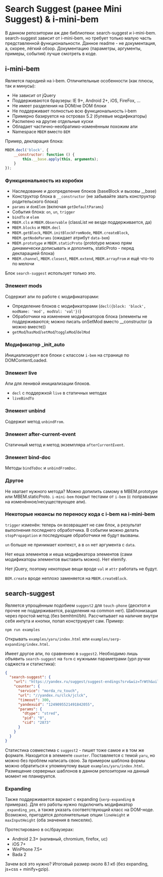 # Search Suggest (ранее Mini Suggest) & i-mini-bem #

В данном репозитории аж две библиотеки: search-suggest и i-mini-bem. search-suggest зависит от i-mini-bem, но требует только малую часть представленной функциональности.
Данное readme - не документация, а, скорее, лёгкий обзор. Документацию (параметры, аргументы, примеры, события) лучше смотреть в коде.

## i-mini-bem ##
Является пародией на i-bem. Отличительные особенности (как плюсы, так и минусы):

* Не зависит от jQuery
* Поддерживаются браузеры: IE 9+, Android 2+, iOS, FireFox,  ...
* Не имеет разделения на DOM/не DOM блоки
* Не поддерживает полностью всю функциональность i-bem
* Примерно базируется на островах 5.2 (булевые модификаторы)
* Распилено на другие отдельные куски
* Обладает частично-необратимо-изменённым похожим апи
* Namespace `MBEM` вместо `BEM`

Пример, декларация блока:
```javascript
MBEM.decl('block', {
    __constructor: function () {
        this.__base.apply(this, arguments);
    }
});
```

### Функциональность из коробки ###

* Наследование и доопределение блоков (baseBlock и вызовы __base)
* Конструктор блока в `__constructor` (не забывайте звать конструктор родительского блока)
* `params` и `domElem` (включая `getDefaultParams`)
* События блока: `on`, `un`, `trigger`
* `bindTo` и `elem`
* `MBEM.cls` и `MBEM.Observable` (classList не везде поддерживается, да)
* `MBEM.blocks` и `MBEM.decl`
* `MBEM.getBlock`, `MBEM.initBlockFromNode`, `MBEM.createBlock`, `MBEM.getNodeParams` (ожидает атрибут `data-bem`)
* `MBEM.prototype` и `MBEM.staticProto` (prototype можно прям динамически дописывать и дополнять, staticProto - перед декларацией блока)
* `MBEM.channel`, `MBEM.closest`, `MBEM.extend`, `MBEM.arrayFrom` и ещё что-то по мелочи

Блок `search-suggest` использует только это.

### Элемент mods ###

Содержит апи по работе с модификаторами:

* Определение блоков с модификаторами (`decl({block: 'block', modName: 'mod', modVal: 'val'})`)
* Обработчики на изменение модификаторов блока (элементы не поддерживаются; можно писать onSetMod вместо __constructor (а можно вместе))
* `getMod`/`hasMod`/`setMod`/`toggleMod`/`delMod`

### Модификатор _init_auto ###

Инициализирует все блоки с классом `i-bem` на странице по DOMContentLoaded.

### Элемент live ###

Апи для ленивой инициализации блоков.

* `decl` с поддержкой `live` в статичных методах
* `liveBindTo`

### Элемент unbind ###

Содержит метод `unbindFrom`.

### Элемент after-current-event ###

Статичный метод и метод экземпляра `afterCurrentEvent`.

### Элемент bind-doc ###

Методы `bindToDoc` и `unbindFromDoc`.

### Другое ###

Не хватает нужного метода? Можно допилить самому в MBEM.prototype или MBEM.staticProto.
`i-mini-bem` покрыт тестами от `i-bem` (с поправками на изменённое/несуществующее апи).

### Некоторые нюансы по переносу кода с i-bem на i-mini-bem ###

`trigger` изменён: теперь он возвращает не сам блок, а результат выполнения последнего обработчика. В событии можно делать `stopPropagation` и последующие обработчики не будут вызваны.

`un` больше не принимает контекст, а в `on` нет аргумента с `data`.

Нет кеша элементов и кеша модификатора элементов (сами модификаторы элементов выставить можно). Нет elemify.

Нет jQuery, поэтому некоторые вещи вроде `val` и `attr` работать не будут.

`BEM.create` вроде неплохо заменяется на `MBEM.createBlock`.

## search-suggest ##

Является упрощённым подобием `suggest2` для `touch-phone` (десктоп и прочее не поддерживается, разделения на common нет). Шаблонизация через простой метод (без bemhtml/bh).
Рассчитывает на наличие внутри себя инпута и кнопки, попап конструирует сам. Пример:

```
npm run examples
```

Открывать `examples/yaru/index.html` или `examples/serp-expanding/index.html`.

Имеет другое апи, по сравнению в `suggest2`. Необходимо лишь объявить `search-suggest` на `form` с нужными параметрами (урл ручки саджеста и статистика):
```json
{
  "search-suggest": {
    "url": "https://yandex.ru/suggest/suggest-endings?srv&wiz=TrWth&uil=ru&fact=1&v=4&icon=1&mob=1&tpah=1&sn=7&full_text_count=5&bemjson=0&yu=1249095521491842055",
    "counter": {
      "service": "morda_ru_touch",
      "url": "//yandex.ru/clck/jclck",
      "timeout": 300,
      "yandexuid": "1249095521491842055",
      "params": {
        "dtype": "stred",
        "pid": "0",
        "cid": "2873"
      }
    }
  }
}
```
Статистика совместима с `suggest2` - пишет тоже самое и в том же формате. Находится в элементе `counter`.
Поставляется с темой `yaru`, но можно без проблем написать свою. За примером шаблона формы можно обратиться к упомянутому выше `examples/yaru/index.html`. Размещение серверных шаблонов в данном репозитории на данный момент не планируется.

### Expanding ###
Также поддерживается вариант с expanding (`serp-expanding` в примерах). Для его работы нужно подключить модификатор `_expanding_yes`, а также указать соответствующий класс на DOM-ноде. Возможно, пригодятся дополнительные опции `lineHeight` и `maxInputHeight` (оба значения в пикселях).

Протестировано в ос/браузерах:

* Android 2.3+ (нативный, chromium, firefox, uc)
* iOS 7+
* WinPhone 7.5+
* Bada 2


Зачем всё это нужно? Итоговый размер около 8.1 кб (без expanding, js+css + minify+gzip).
